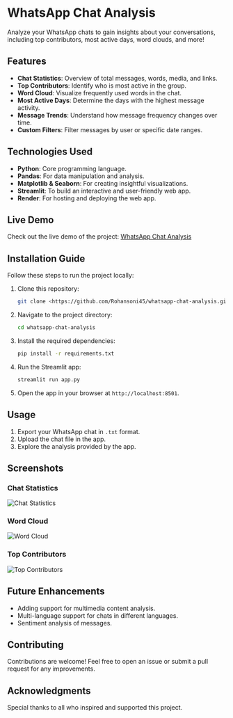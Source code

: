 # WhatsApp Chat Analysis

Analyze your WhatsApp chats to gain insights about your conversations, including top contributors, most active days, word clouds, and more!

## Features
- **Chat Statistics**: Overview of total messages, words, media, and links.
- **Top Contributors**: Identify who is most active in the group.
- **Word Cloud**: Visualize frequently used words in the chat.
- **Most Active Days**: Determine the days with the highest message activity.
- **Message Trends**: Understand how message frequency changes over time.
- **Custom Filters**: Filter messages by user or specific date ranges.

## Technologies Used
- **Python**: Core programming language.
- **Pandas**: For data manipulation and analysis.
- **Matplotlib & Seaborn**: For creating insightful visualizations.
- **Streamlit**: To build an interactive and user-friendly web app.
- **Render**: For hosting and deploying the web app.

## Live Demo
Check out the live demo of the project: [WhatsApp Chat Analysis](https://whatsapp-chat-analysis-f0yl.onrender.com)

## Installation Guide
Follow these steps to run the project locally:

1. Clone this repository:
   ```bash
   git clone <https://github.com/Rohansoni45/whatsapp-chat-analysis.git>
   ```

2. Navigate to the project directory:
   ```bash
   cd whatsapp-chat-analysis
   ```

3. Install the required dependencies:
   ```bash
   pip install -r requirements.txt
   ```

4. Run the Streamlit app:
   ```bash
   streamlit run app.py
   ```

5. Open the app in your browser at `http://localhost:8501`.

## Usage
1. Export your WhatsApp chat in `.txt` format.
2. Upload the chat file in the app.
3. Explore the analysis provided by the app.

## Screenshots
### Chat Statistics
![Chat Statistics]()

### Word Cloud
![Word Cloud]()

### Top Contributors
![Top Contributors]()

## Future Enhancements
- Adding support for multimedia content analysis.
- Multi-language support for chats in different languages.
- Sentiment analysis of messages.

## Contributing
Contributions are welcome! Feel free to open an issue or submit a pull request for any improvements.

## Acknowledgments
Special thanks to all who inspired and supported this project.
